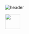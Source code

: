 ![header](https://capsule-render.vercel.app/api?type=waving&color=gradient&customColorList=0,2,2,5,30&height=300&section=header&text=Hey%20Everyone!&fontSize=90)

<a href="https://www.instagram.com/bokehgraphe/">
  <img height="50" src="https://img.freepik.com/psd-gratuit/carre-3d-logo-instagram_125540-1566.jpg?w=1060&t=st=1684504649~exp=1684505249~hmac=c49beee0c36bd39f1f085342de01b4498f5fa462f2821a90e86c3ce7ec18efbe"/>
</a>
